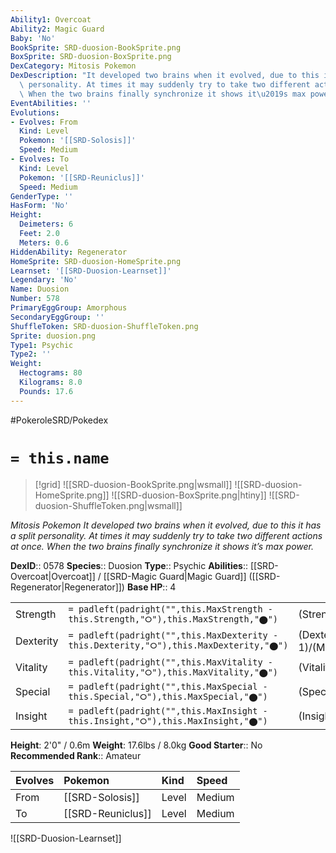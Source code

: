 ```yaml
---
Ability1: Overcoat
Ability2: Magic Guard
Baby: 'No'
BookSprite: SRD-duosion-BookSprite.png
BoxSprite: SRD-duosion-BoxSprite.png
DexCategory: Mitosis Pokemon
DexDescription: "It developed two brains when it evolved, due to this it has a split\
  \ personality. At times it may suddenly try to take two different actions at once.\
  \ When the two brains finally synchronize it shows it\u2019s max power."
EventAbilities: ''
Evolutions:
- Evolves: From
  Kind: Level
  Pokemon: '[[SRD-Solosis]]'
  Speed: Medium
- Evolves: To
  Kind: Level
  Pokemon: '[[SRD-Reuniclus]]'
  Speed: Medium
GenderType: ''
HasForm: 'No'
Height:
  Deimeters: 6
  Feet: 2.0
  Meters: 0.6
HiddenAbility: Regenerator
HomeSprite: SRD-duosion-HomeSprite.png
Learnset: '[[SRD-Duosion-Learnset]]'
Legendary: 'No'
Name: Duosion
Number: 578
PrimaryEggGroup: Amorphous
SecondaryEggGroup: ''
ShuffleToken: SRD-duosion-ShuffleToken.png
Sprite: duosion.png
Type1: Psychic
Type2: ''
Weight:
  Hectograms: 80
  Kilograms: 8.0
  Pounds: 17.6
---
```


#PokeroleSRD/Pokedex

# `= this.name`

> [!grid]
> ![[SRD-duosion-BookSprite.png|wsmall]]
> ![[SRD-duosion-HomeSprite.png]]
> ![[SRD-duosion-BoxSprite.png|htiny]]
> ![[SRD-duosion-ShuffleToken.png|wsmall]]


*Mitosis Pokemon*
*It developed two brains when it evolved, due to this it has a split personality. At times it may suddenly try to take two different actions at once. When the two brains finally synchronize it shows it’s max power.*

**DexID**:: 0578
**Species**:: Duosion
**Type**:: Psychic
**Abilities**:: [[SRD-Overcoat|Overcoat]] / [[SRD-Magic Guard|Magic Guard]] ([[SRD-Regenerator|Regenerator]])
**Base HP**:: 4

|           |                                                                                        |                                          |
| --------- | -------------------------------------------------------------------------------------- | ---------------------------------------- |
| Strength  | `= padleft(padright("",this.MaxStrength - this.Strength,"⭘"),this.MaxStrength,"⬤")`    | (Strength::1)/(MaxStrength::3)   |
| Dexterity | `= padleft(padright("",this.MaxDexterity - this.Dexterity,"⭘"),this.MaxDexterity,"⬤")` | (Dexterity:: 1)/(MaxDexterity::3) |
| Vitality  | `= padleft(padright("",this.MaxVitality - this.Vitality,"⭘"),this.MaxVitality,"⬤")`    | (Vitality::2)/(MaxVitality::4)   |
| Special   | `= padleft(padright("",this.MaxSpecial - this.Special,"⭘"),this.MaxSpecial,"⬤")`       | (Special::3)/(MaxSpecial::7)     |
| Insight   | `= padleft(padright("",this.MaxInsight - this.Insight,"⭘"),this.MaxInsight,"⬤")`       | (Insight::2)/(MaxInsight::4)     |

**Height**: 2'0" / 0.6m
**Weight**: 17.6lbs / 8.0kg
**Good Starter**:: No
**Recommended Rank**:: Amateur

| Evolves   | Pokemon           | Kind   | Speed   |
|:----------|:------------------|:-------|:--------|
| From      | [[SRD-Solosis]]   | Level  | Medium  |
| To        | [[SRD-Reuniclus]] | Level  | Medium  |

![[SRD-Duosion-Learnset]]